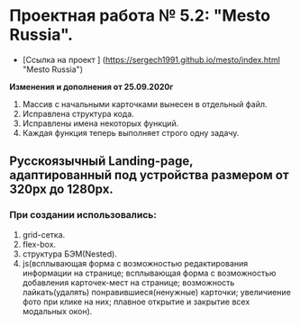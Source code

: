 # Проектная работа № 5.2: "Mesto Russia".

* [Ссылка на проект ] (https://sergech1991.github.io/mesto/index.html "Mesto Russia")

**Изменения и дополнения от 25.09.2020г**
1. Массив с начальными карточками вынесен в отдельный файл.
2. Исправлена структура кода.
3. Исправлены имена некоторых функций.
4. Каждая функция теперь выполняет строго одну задачу.

## Русскоязычный Landing-page, адаптированный под устройства размером от 320px до 1280px.

### При создании использовались:
1. grid-сетка.
2. flex-box.
3. структура БЭМ(Nested).
4. js(всплывающая форма с возможностью редактирования информации на странице; всплывающая форма с возможностью добавления карточек-мест на странице;
возможность лайкать(удалять) понравившиеся(ненужные) карточки; увеличиение фото при клике на них; плавное открытие и закрытие всех модальных окон).
